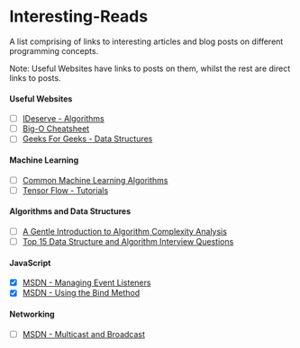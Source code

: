 # Interesting-Reads
A list comprising of links to interesting articles and blog posts on different programming concepts.

Note: Useful Websites have links to posts on them, whilst the rest are direct links to posts.

#### Useful Websites
- [ ] [IDeserve - Algorithms](http://www.ideserve.co.in/)
- [ ] [Big-O Cheatsheet](http://bigocheatsheet.com/)
- [ ] [Geeks For Geeks - Data Structures](http://www.geeksforgeeks.org/data-structures/)

#### Machine Learning
- [ ] [Common Machine Learning Algorithms](https://www.analyticsvidhya.com/blog/2015/08/common-machine-learning-algorithms/)
- [ ] [Tensor Flow - Tutorials](https://www.tensorflow.org/versions/r0.10/tutorials/index.html)

#### Algorithms and Data Structures
- [ ] [A Gentle Introduction to Algorithm Complexity Analysis](http://discrete.gr/complexity/)
- [ ] [Top 15 Data Structure and Algorithm Interview Questions](https://javarevisited.blogspot.com/2013/03/top-15-data-structures-algorithm-interview-questions-answers-java-programming.html)

#### JavaScript
- [X] [MSDN - Managing Event Listeners](https://msdn.microsoft.com/en-us/library/dn741342(v=vs.94).aspx)
- [X] [MSDN - Using the Bind Method](https://msdn.microsoft.com/en-us/library/dn569317(v=vs.94).aspx)

#### Networking
- [ ] [MSDN - Multicast and Broadcast](https://msdn.microsoft.com/en-us/library/system.net.sockets.multicastoption%28v=vs.110%29.aspx)
